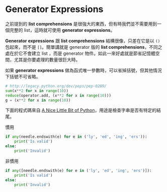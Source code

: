 # Generator Expressions

之前提到的 **list comprehensions** 是很強大的東西，但有時我們並不需要用到一個完整的 list，這時就可使用 **generator expressions**。

**Generator expressions** 跟 **list comprehensions** 結構很像，只差在它是以 `()` 包起來，而不是 `[]`。簡單講就是 generator 版的 **list comprehensions**，不同之處在於它不會建立 list ，而是 generator 物件。如此一來好處就是節省記憶體空間，尤其是你要處理的數量很巨大時。

如果 **generator expressions** 做為函式唯一參數時，可以省掉括號，但其他情況下括號不可省略。

```python
# http://legacy.python.org/dev/peps/pep-0289/
sum(x**2 for x in range(10))
reduce(operator.add, (x**2 for x in range(10)))
g = (x**2 for x in range(10))
```

下面的程式碼來自 [A Nice Little Bit of Python](http://www.jeffknupp.com/blog/2014/05/28/a-nice-little-bit-of-python/)，用途是檢查字串是否有特定的結尾。

慣用

```python
if any(needle.endswith(e) for e in ('ly', 'ed', 'ing', 'ers')):
    print('Is valid')
else:
    print('Invalid')
```

非慣用

```python
if any([needle.endswith(e) for e in ('ly', 'ed', 'ing', 'ers')]):
    print('Is valid')
else:
    print('Invalid')
```
